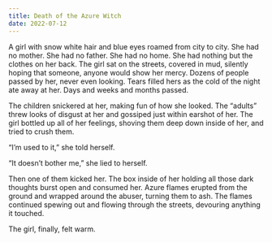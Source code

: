 ```yaml
---
title: Death of the Azure Witch
date: 2022-07-12
---
```


A girl with snow white hair and blue eyes roamed from city to city. She had no mother. She had no father. She had no home. She had nothing but the clothes on her back. The girl sat on the streets, covered in mud, silently hoping that someone, anyone would show her mercy. Dozens of people passed by her, never even looking. Tears filled hers as the cold of the night ate away at her. Days and weeks and months passed.

The children snickered at her, making fun of how she looked. The “adults” threw looks of disgust at her and gossiped just within earshot of her. The girl bottled up all of her feelings, shoving them deep down inside of her, and tried to crush them.

“I’m used to it,” she told herself.

“It doesn’t bother me,” she lied to herself.

Then one of them kicked her. The box inside of her holding all those dark thoughts burst open and consumed her. Azure flames erupted from the ground and wrapped around the abuser, turning them to ash. The flames continued spewing out and flowing through the streets, devouring anything it touched.

The girl, finally, felt warm.
